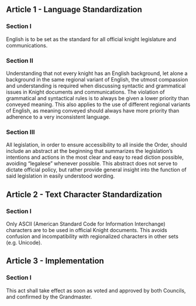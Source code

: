 [Version: 1.0]: #

## Article 1 - Language Standardization

### Section I
English is to be set as the standard for all official knight legislature and communications.

### Section II
Understanding that not every knight has an English background, let alone a background in the same regional variant of English, the utmost compassion and understanding is required when discussing syntactic and grammatical issues in Knight documents and communications. The violation of grammatical and syntactical rules is to always be given a lower priority than conveyed meaning. This also applies to the use of different regional variants of English, as meaning conveyed should always have more priority than adherence to a very inconsistent language.

### Section III
All legislation, in order to ensure accessibility to all inside the Order, should include an abstract at the beginning that summarizes the legislation’s intentions and actions in the most clear and easy to read diction possible, avoiding “legalese” whenever possible. This abstract does not serve to dictate official policy, but rather provide general insight into the function of said legislation in easily understood wording.

## Article 2 - Text Character Standardization

### Section I
Only ASCII (American Standard Code for Information Interchange) characters are to be used in official Knight documents. This avoids confusion and incompatibility with regionalized characters in other sets (e.g. Unicode).

## Article 3 - Implementation
### Section I
This act shall take effect as soon as voted and approved by both Councils, and confirmed by the Grandmaster.
